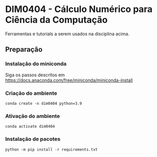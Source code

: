 # DIM0404 - Cálculo Numérico para Ciência da Computação

Ferramentas e tutorials a serem usados na disciplina acima.

## Preparação

### Instalação do miniconda
Siga os passos descritos em https://docs.anaconda.com/free/miniconda/miniconda-install

### Criação do ambiente
`conda create -n dim0404 python=3.9`

### Ativação do ambiente
`conda activate dim0404`

### Instalação de pacotes
`python -m pip install -r requirements.txt`


